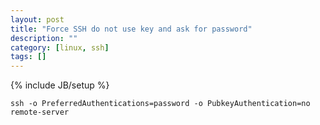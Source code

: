 ```yaml
---
layout: post
title: "Force SSH do not use key and ask for password"
description: ""
category: [linux, ssh]
tags: []
---
```

{% include JB/setup %}

    ssh -o PreferredAuthentications=password -o PubkeyAuthentication=no remote-server


